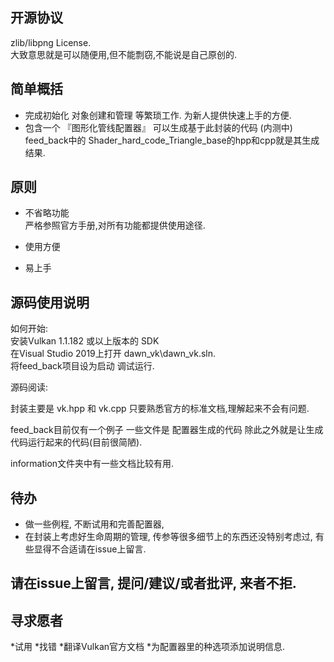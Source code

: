 ## 开源协议
zlib/libpng License.</br>
大致意思就是可以随便用,但不能剽窃,不能说是自己原创的.

## 简单概括

* 完成初始化 对象创建和管理 等繁琐工作. 为新人提供快速上手的方便.
* 包含一个 『图形化管线配置器』 可以生成基于此封装的代码 (内测中) feed_back中的 Shader_hard_code_Triangle_base的hpp和cpp就是其生成结果.

## 原则

* 不省略功能</br>
严格参照官方手册,对所有功能都提供使用途径.

* 使用方便</br>

* 易上手</br>

## 源码使用说明

如何开始:<br>
安装Vulkan 1.1.182 或以上版本的 SDK<br>
在Visual Studio 2019上打开 dawn_vk\dawn_vk.sln.<br>
将feed_back项目设为启动 调试运行.<br>

源码阅读:<br>

封装主要是 vk.hpp 和 vk.cpp 只要熟悉官方的标准文档,理解起来不会有问题.

feed_back目前仅有一个例子  一些文件是 配置器生成的代码 除此之外就是让生成代码运行起来的代码(目前很简陋).

information文件夹中有一些文档比较有用.</br>

## 待办
* 做一些例程, 不断试用和完善配置器,
* 在封装上考虑好生命周期的管理, 传参等很多细节上的东西还没特别考虑过, 有些显得不合适请在issue上留言.

## 请在issue上留言, 提问/建议/或者批评, 来者不拒.

## 寻求愿者
*试用
*找错
*翻译Vulkan官方文档
*为配置器里的种选项添加说明信息.

